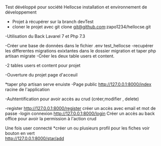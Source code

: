 Test dévéloppé pour société Hellocse
installation et environnement de développement 
- Projet à récupérer sur la branch devTest
- cloner le projet avec git clone git@github.com:zapo1234/hellocse.git

-Utilisation du Back Lavarel 7 et Php 7.3

-Créer une base de données dans le fichier .env test_hellocse
-recupérer les differentes migrations exixtantes dans le dossier migration et taper php artisan migrate
-Créer les deux table users et content.

-2 tables users et content pour projet

-Ouverture du projet page d'acceuil

*taper php artisan serve enuiste
-Page public  http://127.0.0.1:8000/index racine de l'application 

-Auhtentification pour avoir accès au crud (créer,modifier , delete)

-register  http://127.0.0.1:8000/register créer un accès avec email et mot de passe 
-login connexion http://127.0.0.1:8000/login Créer un accès au back office pour avoir la permission à l'action crud

Une fois user connecté
*créer un ou plusieurs  profil pour les fiches  voir bouton en vert  
http://127.0.0.1:8000/star/add
